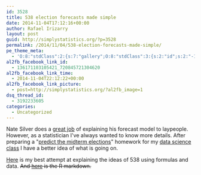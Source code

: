 ```yaml
---
id: 3528
title: 538 election forecasts made simple
date: 2014-11-04T17:12:16+00:00
author: Rafael Irizarry
layout: post
guid: http://simplystatistics.org/?p=3528
permalink: /2014/11/04/538-election-forecasts-made-simple/
pe_theme_meta:
  - 'O:8:"stdClass":2:{s:7:"gallery";O:8:"stdClass":3:{s:2:"id";s:2:"-1";s:5:"width";s:0:"";s:6:"height";s:0:"";}s:5:"video";O:8:"stdClass":1:{s:2:"id";s:2:"-1";}}'
al2fb_facebook_link_id:
  - 136171103105421_720845721304620
al2fb_facebook_link_time:
  - 2014-11-04T22:12:22+00:00
al2fb_facebook_link_picture:
  - post=http://simplystatistics.org/?al2fb_image=1
dsq_thread_id:
  - 3192233605
categories:
  - Uncategorized
---
```

Nate Silver does a [great job](http://fivethirtyeight.com/features/how-the-fivethirtyeight-senate-forecast-model-works/) of explaining his forecast model to laypeople. However, as a statistician I've always wanted to know more details. After preparing a "<span class="s2"><a href="http://cs109.github.io/2014/pages/homework.html">predict the midterm elections</a>" </span>homework for my [<span class="s2">data science class</span>](http://cs109.github.io/2014) I have a better idea of what is going on.

[Here](http://simplystatistics.org/html/midterm2012.html) is my best attempt at explaining the ideas of 538 using formulas and data. ~~And [here](http://rafalab.jhsph.edu/simplystats/midterm2012.Rmd) is the R markdown.~~

&nbsp;

&nbsp;

&nbsp;
